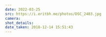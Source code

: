 ```yaml
---
date: 2022-03-25
src: https://i.eritbh.me/photos/DSC_2483.jpg
camera:
shot_details:
date_taken: 2018-12-14 15:51:43
---
```

